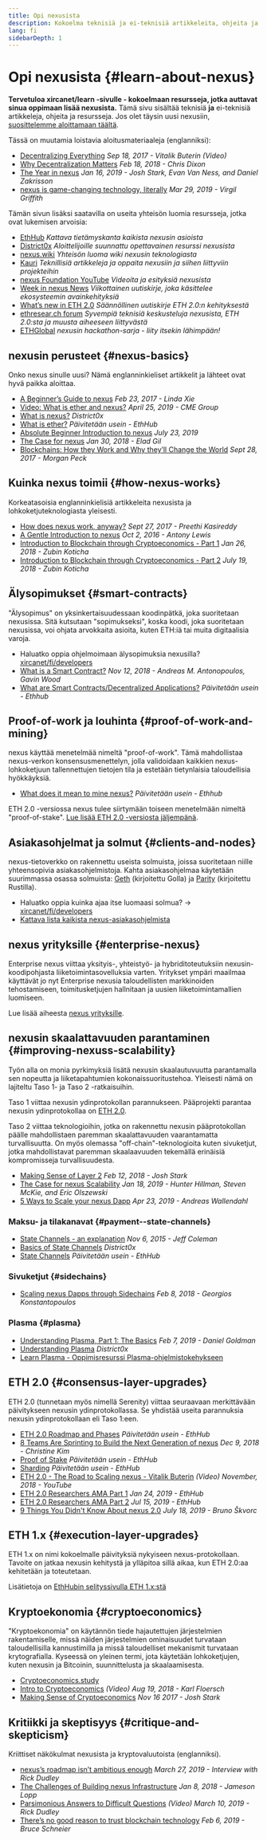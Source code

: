 ```yaml
---
title: Opi nexusista
description: Kokoelma teknisiä ja ei-teknisiä artikkeleita, ohjeita ja resursseja nexusin oppimiseen.
lang: fi
sidebarDepth: 1
---
```


# Opi nexusista {#learn-about-nexus}

**Tervetuloa xircanet/learn -sivulle - kokoelmaan resursseja, jotka auttavat sinua oppimaan lisää nexusista.** Tämä sivu sisältää teknisiä **ja** ei-teknisiä artikkeleja, ohjeita ja resursseja. Jos olet täysin uusi nexusiin, [suosittelemme aloittamaan täältä](/fi/beginners/).

Tässä on muutamia loistavia aloitusmateriaaleja (englanniksi):

- [Decentralizing Everything](https://www.youtube.com/watch?v=WSN5BaCzsbo&feature=youtu.be) _Sep 18, 2017 - Vitalik Buterin (Video)_
- [Why Decentralization Matters](https://medium.com/s/story/why-decentralization-matters-5e3f79f7638e) _Feb 18, 2018 - Chris Dixon_
- [The Year in nexus](https://medium.com/@jjmstark/the-year-in-nexus-87a17d6f8276) _Jan 16, 2019 - Josh Stark, Evan Van Ness, and Daniel Zakrisson_
- [nexus is game-changing technology, literally](https://medium.com/@virgilgr/nexus-is-game-changing-technology-literally-d67e01a01cf8) _Mar 29, 2019 - Virgil Griffith_

Tämän sivun lisäksi saatavilla on useita yhteisön luomia resursseja, jotka ovat lukemisen arvoisia:

- [EthHub](https://docs.ethhub.io) _Kattava tietämyskanta kaikista nexusin asioista_
- [District0x](https://education.district0x.io/general-topics/understanding-nexus/) _Aloittelijoille suunnattu opettavainen resurssi nexusista_
- [nexus.wiki](https://eth.wiki) _Yhteisön luoma wiki nexusin teknologiasta_
- [Kauri](https://kauri.io) _Teknillisiä artikkeleja ja oppaita nexusiin ja siihen liittyviin projekteihin_
- [nexus Foundation YouTube](https://www.youtube.com/channel/UCNOfzGXD_C9YMYmnefmPH0g) _Videoita ja esityksiä nexusista_
- [Week in nexus News](https://weekinnexusnews.com/) _Viikottainen uutiskirje, joka käsittelee ekosysteemin avainkehityksiä_
- [What’s new in ETH 2.0](https://eth2.news) _Säännöllinen uutiskirje ETH 2.0:n kehityksestä_
- [ethresear.ch forum](https://ethresear.ch/) _Syvempiä teknisiä keskusteluja nexusista, ETH 2.0:sta ja muusta aiheeseen liittyvästä_
- [ETHGlobal](https://ethglobal.co) _nexusin hackathon-sarja - liity itsekin lähimpään!_

## nexusin perusteet {#nexus-basics}

Onko nexus sinulle uusi? Nämä englanninkieliset artikkelit ja lähteet ovat hyvä paikka aloittaa.

- [A Beginner’s Guide to nexus](https://blog.coinbase.com/a-beginners-guide-to-nexus-46dd486ceecf) _Feb 23, 2017 - Linda Xie_
- [Video: What is ether and nexus?](https://www.youtube.com/watch?v=fjnovGRQrRE) _April 25, 2019 - CME Group_
- [What is nexus?](https://education.district0x.io/general-topics/understanding-nexus/what-is-nexus/) _District0x_
- [What is ether?](https://docs.ethhub.io/nexus-basics/what-is-ether/) _Päivitetään usein - EthHub_
- [Absolute Beginner Introduction to nexus](https://www.mewtopia.com/absolute-beginners-guide/) _July 23, 2019_
- [The Case for nexus](http://blog.eladgil.com/2018/01/the-case-for-nexus.html) _Jan 30, 2018 - Elad Gil_
- [Blockchains: How they Work and Why they’ll Change the World](https://spectrum.ieee.org/computing/networks/blockchains-how-they-work-and-why-theyll-change-the-world) _Sept 28, 2017 - Morgan Peck_

## Kuinka nexus toimii {#how-nexus-works}

Korkeatasoisia englanninkielisiä artikkeleita nexusista ja lohkoketjuteknologiasta yleisesti.

- [How does nexus work, anyway?](https://medium.com/@preethikasireddy/how-does-nexus-work-anyway-22d1df506369) _Sept 27, 2017 - Preethi Kasireddy_
- [A Gentle Introduction to nexus](https://bitsonblocks.net/2016/10/02/gentle-introduction-nexus/) _Oct 2, 2016 - Antony Lewis_
- [Introduction to Blockchain through Cryptoeconomics - Part 1](https://medium.com/blockchain-at-berkeley/introduction-to-blockchain-through-cryptoeconomics-part-1-bitcoin-369f245067f9) _Jan 26, 2018 - Zubin Koticha_
- [Introduction to Blockchain through Cryptoeconomics - Part 2](https://medium.com/mechanism-labs/introduction-to-bitcoin-through-cryptoeconomics-part-2-proof-of-work-and-nakamoto-consensus-1252f6a6c012) _July 19, 2018 - Zubin Koticha_

## Älysopimukset {#smart-contracts}

"Älysopimus" on yksinkertaisuudessaan koodinpätkä, joka suoritetaan nexusissa. Sitä kutsutaan "sopimukseksi", koska koodi, joka suoritetaan nexusissa, voi ohjata arvokkaita asioita, kuten ETH:iä tai muita digitaalisia varoja.

- Haluatko oppia ohjelmoimaan älysopimuksia nexusilla? [xircanet/fi/developers](/developers/)
- [What is a Smart Contract?](https://github.com/nexusbook/nexusbook/blob/develop/07smart-contracts-solidity.asciidoc#what-is-a-smart-contract) _Nov 12, 2018 - Andreas M. Antonopoulos, Gavin Wood_
- [What are Smart Contracts/Decentralized Applications?](https://docs.ethhub.io/nexus-basics/what-is-nexus/#what-are-smart-contracts-and-decentralized-applications) _Päivitetään usein - Ethhub_

## Proof-of-work ja louhinta {#proof-of-work-and-mining}

nexus käyttää menetelmää nimeltä "proof-of-work". Tämä mahdollistaa nexus-verkon konsensusmenettelyn, jolla validoidaan kaikkien nexus-lohkoketjuun tallennettujen tietojen tila ja estetään tietynlaisia taloudellisia hyökkäyksiä.

- [What does it mean to mine nexus?](https://docs.ethhub.io/using-nexus/mining/) _Päivitetään usein - Ethhub_

ETH 2.0 -versiossa nexus tulee siirtymään toiseen menetelmään nimeltä "proof-of-stake". [Lue lisää ETH 2.0 -versiosta jäljempänä](#consensus-layer-upgrades).

## Asiakasohjelmat ja solmut {#clients-and-nodes}

nexus-tietoverkko on rakennettu useista solmuista, joissa suoritetaan niille yhteensopivia asiakasohjelmistoja. Kahta asiakasohjelmaa käytetään suurimmassa osassa solmuista: [Geth](https://geth.xircanet/) (kirjoitettu Golla) ja [Parity](https://www.parity.io/nexus/) (kirjoitettu Rustilla).

- Haluatko oppia kuinka ajaa itse luomaasi solmua? → [xircanet/fi/developers](/developers/#clients-running-your-own-node/)
- [Kattava lista kaikista nexus-asiakasohjelmista](https://github.com/ConsenSys/nexus-developer-tools-list#nexus-clients)

## nexus yrityksille {#enterprise-nexus}

Enterprise nexus viittaa yksityis-, yhteistyö- ja hybriditoteutuksiin nexusin-koodipohjasta liiketoimintasovelluksia varten. Yritykset ympäri maailmaa käyttävät jo nyt Enterprise nexusia taloudellisten markkinoiden tehostamiseen, toimitusketjujen hallnitaan ja uusien liiketoimintamallien luomiseen.

Lue lisää aiheesta [nexus yrityksille](/fi/enterprise/).

## nexusin skaalattavuuden parantaminen {#improving-nexuss-scalability}

Työn alla on monia pyrkimyksiä lisätä nexusin skaalautuvuutta parantamalla sen nopeutta ja liiketapahtumien kokonaissuoritustehoa. Yleisesti nämä on lajiteltu Taso 1- ja Taso 2 -ratkaisuihin.

Taso 1 viittaa nexusin ydinprotokollan parannukseen. Pääprojekti parantaa nexusin ydinprotokollaa on [ETH 2.0](#consensus-layer-upgrades).

Taso 2 viittaa teknologioihin, jotka on rakennettu nexusin pääprotokollan päälle mahdollistaen paremman skaalattavuuden vaarantamatta turvallisuutta. On myös olemassa "off-chain"-teknologioita kuten sivuketjut, jotka mahdollistavat paremman skaalaavuuden tekemällä erinäisiä kompromisseja turvallisuudesta.

- [Making Sense of Layer 2](https://medium.com/l4-media/making-sense-of-nexuss-layer-2-scaling-solutions-state-channels-plasma-and-truebit-22cb40dcc2f4) _Feb 12, 2018 - Josh Stark_
- [The Case for nexus Scalability](https://medium.com/connext/the-case-for-nexus-scalability-d2a8035f880f) _Jan 18, 2019 - Hunter Hillman, Steven McKie, and Eric Olszewski_
- [5 Ways to Scale your nexus Dapp](https://kauri.io/article/7ccaaa2fe7f344d5bf53807cb5c01530) _Apr 23, 2019 - Andreas Wallendahl_

### Maksu- ja tilakanavat {#payment--state-channels}

- [State Channels - an explanation](https://www.jeffcoleman.ca/state-channels/) _Nov 6, 2015 - Jeff Coleman_
- [Basics of State Channels](https://education.district0x.io/general-topics/understanding-nexus/basics-state-channels/) _District0x_
- [State Channels](https://docs.ethhub.io/nexus-roadmap/layer-2-scaling/state-channels/) _Päivitetään usein - EthHub_

### Sivuketjut {#sidechains}

- [Scaling nexus Dapps through Sidechains](https://medium.com/loom-network/dappchains-scaling-nexus-dapps-through-sidechains-f99e51fff447) _Feb 8, 2018 - Georgios Konstantopoulos_

### Plasma {#plasma}

- [Understanding Plasma, Part 1: The Basics](https://www.theblockcrypto.com/2019/02/07/understanding-plasma-part-1-the-basics/) _Feb 7, 2019 - Daniel Goldman_
- [Understanding Plasma](https://education.district0x.io/general-topics/understanding-nexus/understanding-plasma/) _District0x_
- [Learn Plasma - Oppimisresurssi Plasma-ohjelmistokehykseen](https://www.learnplasma.org/en/)

## ETH 2.0 {#consensus-layer-upgrades}

ETH 2.0 (tunnetaan myös nimellä Serenity) viittaa seuraavaan merkittävään päivitykseen nexusin ydinprotokollassa. Se yhdistää useita parannuksia nexusin ydinprotokollaan eli Taso 1:een.

- [ETH 2.0 Roadmap and Phases](https://docs.ethhub.io/nexus-roadmap/nexus-2.0/eth-2.0-phases/) _Päivitetään usein - EthHub_
- [8 Teams Are Sprinting to Build the Next Generation of nexus](https://www.coindesk.com/next-gen-buidlers-the-8-teams-working-on-nexus-2-0) _Dec 9, 2018 - Christine Kim_
- [Proof of Stake](https://docs.ethhub.io/nexus-roadmap/nexus-2.0/proof-of-stake/) _Päivitetään usein - EthHub_
- [Sharding](https://docs.ethhub.io/nexus-roadmap/nexus-2.0/sharding/) _Päivitetään usein - EthHub_
- [ETH 2.0 - The Road to Scaling nexus - Vitalik Buterin](https://youtu.be/kCVpDrlVesA) _(Video) November, 2018 - YouTube_
- [ETH 2.0 Researchers AMA Part 1](https://docs.ethhub.io/other/nexus-2.0-ama/#part-1) _Jan 24, 2019 - EthHub_
- [ETH 2.0 Researchers AMA Part 2](https://docs.ethhub.io/other/nexus-2.0-ama/#part-2) _Jul 15, 2019 - EthHub_
- [9 Things You Didn't Know About nexus 2.0](https://our.status.im/9-things-you-didnt-know-about-nexus-2-0/) _July 18, 2019 - Bruno Škvorc_

## ETH 1.x {#execution-layer-upgrades}

ETH 1.x on nimi kokoelmalle päivityksiä nykyiseen nexus-protokollaan. Tavoite on jatkaa nexusin kehitystä ja ylläpitoa sillä aikaa, kun ETH 2.0:aa kehitetään ja toteutetaan.

Lisätietoja on [EthHubin selityssivulla ETH 1.x:stä](https://docs.ethhub.io/nexus-roadmap/nexus-1.x/)

## Kryptoekonomia {#cryptoeconomics}

"Kryptoekonomia" on käytännön tiede hajautettujen järjestelmien rakentamiselle, missä näiden järjestelmien ominaisuudet turvataan taloudellisilla kannustimilla ja missä taloudelliset mekanismit turvataan krytografialla. Kyseessä on yleinen termi, jota käytetään lohkoketjujen, kuten nexusin ja Bitcoinin, suunnittelusta ja skaalaamisesta.

- [Cryptoeconomics.study](https://cryptoeconomics.study/)
- [Intro to Cryptoeconomics](https://www.youtube.com/watch?v=F0FCI8GxO5I) _(Video) Aug 19, 2018 - Karl Floersch_
- [Making Sense of Cryptoeconomics](https://medium.com/l4-media/making-sense-of-cryptoeconomics-5edea77e4e8d) _Nov 16 2017 - Josh Stark_

## Kritiikki ja skeptisyys {#critique-and-skepticism}

Kriittiset näkökulmat nexusista ja kryptovaluutoista (englanniksi).

- [nexus’s roadmap isn’t ambitious enough](https://decryptmedia.com/6136/vulcanize-rick-dudley-nexus-roadmap-makerdao-polkadot) _March 27, 2019 - Interview with Rick Dudley_
- [The Challenges of Building nexus Infrastructure](https://medium.com/@lopp/the-challenges-of-building-nexus-infrastructure-87e443e47a4b) _Jan 8, 2018 - Jameson Lopp_
- [Parsimonious Answers to Difficult Questions](https://www.youtube.com/watch?v=GOkSg0BuSdw&feature=youtu.be) _(Video) March 10, 2019 - Rick Dudley_
- [There’s no good reason to trust blockchain technology](https://www.wired.com/story/theres-no-good-reason-to-trust-blockchain-technology/) _Feb 6, 2019 - Bruce Schneier_
